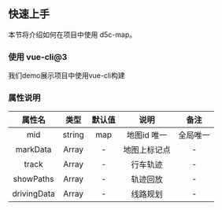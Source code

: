 <!--
 * @Author: vickiWu
 * @Date: 2022-04-02 09:45:34
 * @LastEditTime: 2022-04-15 17:31:37
 * @LastEditors: vickiWu
 * @Description: 
 * @FilePath: \d5c-ui\examples\docs\map\quickstart.md
-->
## 快速上手

本节将介绍如何在项目中使用 d5c-map。

### 使用 vue-cli@3

我们demo展示项目中使用vue-cli构建

### 属性说明

| 属性名	     | 类型          | 默认值	      | 说明                           | 备注|
|:--------: |:------------: |:--------: |:------------------------------:  |:-----: |
| mid    | string         |  map | 地图id 唯一  | 全局唯一 |
| markData     | Array          | -  | 地图上标记点 | - |
| track     | Array           | -  | 行车轨迹  | - |
| showPaths     | Array          | -  | 轨迹回放  | - |
| drivingData     | Array          | -  | 线路规划  | - |

